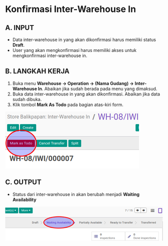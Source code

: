 # Konfirmasi Inter-Warehouse In

## A. INPUT

* Data inter-warehouse in yang akan dikonfirmasi harus memiliki status **Draft**.
* User yang akan mengkonfirmasi harus memiliki akses untuk mengkonfirmasi inter-warehouse in.

## B. LANGKAH KERJA

1. Buka menu **Warehouse -> Operation -> (Nama Gudang) -> Inter-Warehouse In**. Abaikan jika sudah berada
pada menu yang dimaksud.
2. Buka data inter-warehouse in yang akan dikonfirmasi. Abaikan jika data sudah dibuka.
3. Klik tombol **Mark As Todo** pada bagian atas-kiri form.

![](../../img/interwarehouse-in/tombol-mark-as-todo.png)

## C. OUTPUT

* Status dari inter-warehouse in akan berubah menjadi **Waiting Availability**

![](../../img/interwarehouse-in/status-waiting.png)
